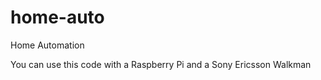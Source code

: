 home-auto
=========

Home Automation

You can use this code with a Raspberry Pi and a Sony Ericsson Walkman
